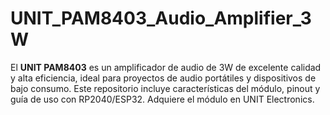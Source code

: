 # UNIT_PAM8403_Audio_Amplifier_3W
El **UNIT PAM8403** es un amplificador de audio de 3W de excelente calidad y alta eficiencia, ideal para proyectos de audio portátiles y dispositivos de bajo consumo. Este repositorio incluye características del módulo, pinout y guía de uso con RP2040/ESP32. Adquiere el módulo en UNIT Electronics.
